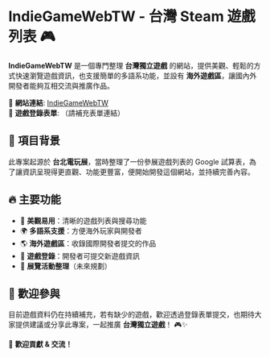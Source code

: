 # IndieGameWebTW - 台灣 Steam 遊戲列表 🎮

**IndieGameWebTW** 是一個專門整理 **台灣獨立遊戲** 的網站，提供美觀、輕鬆的方式快速瀏覽遊戲資訊，也支援簡單的多語系功能，並設有 **海外遊戲區**，讓國內外開發者能夠互相交流與推廣作品。

🔗 **網站連結**: [IndieGameWebTW](https://filtergame.github.io/IndieGameWebTW/)  
📜 **遊戲登錄表單**: （請補充表單連結）

## 📌 項目背景
此專案起源於 **台北電玩展**，當時整理了一份參展遊戲列表的 Google 試算表，為了讓資訊呈現得更直觀、功能更豐富，便開始開發這個網站，並持續完善內容。

## 🔥 主要功能
- 🎨 **美觀易用**：清晰的遊戲列表與搜尋功能
- 🌍 **多語系支援**：方便海外玩家與開發者
- 🌎 **海外遊戲區**：收錄國際開發者提交的作品
- 📝 **遊戲登錄**：開發者可提交新遊戲資訊
- 📆 **展覽活動整理**（未來規劃）

## 🤝 歡迎參與
目前遊戲資料仍在持續補充，若有缺少的遊戲，歡迎透過登錄表單提交，也期待大家提供建議或分享此專案，一起推廣 **台灣獨立遊戲**！ 🎮✨

🚀 **歡迎貢獻 & 交流！**

